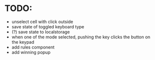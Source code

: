 # TODO:

- unselect cell with click outside
- save state of toggled keyboard type
- (?) save state to localstorage
- when one of the mode selected, pushing the key clicks the button on the keypad
- add rules component
- add winning popup
